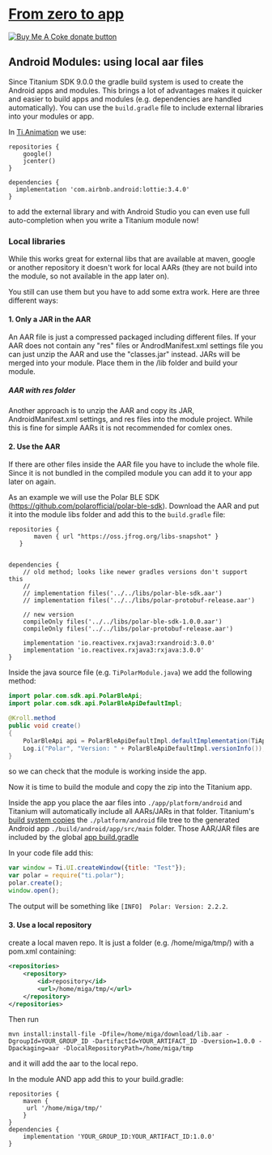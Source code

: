 # [From zero to app](https://fromzerotoapp.com)

<span class="badge-buymeacoffee"><a href="https://www.buymeacoffee.com/miga" title="donate"><img src="https://img.shields.io/badge/buy%20me%20a%20coke-donate-orange.svg" alt="Buy Me A Coke donate button" /></a></span>

## Android Modules: using local aar files

Since Titanium SDK 9.0.0 the gradle build system is used to create the Android apps and modules.
This brings a lot of advantages makes it quicker and easier to build apps and modules (e.g. dependencies are handled automatically). You can use the `build.gradle` file to include external libraries into your modules or app.

In <a href="https://github.com/m1ga/ti.animation">Ti.Animation</a> we use:

```
repositories {
	google()
	jcenter()
}

dependencies {
  implementation 'com.airbnb.android:lottie:3.4.0'
}
```
to add the external library and with Android Studio you can even use full auto-completion when you write a Titanium module now!


### Local libraries

While this works great for external libs that are available at maven, google or another repository it doesn't work for local AARs (they are not build into the module, so not available in the app later on).

You still can use them but you have to add some extra work. Here are three different ways:

#### 1. Only a JAR in the AAR

An AAR file is just a compressed packaged including different files. If your AAR does not contain any "res" files or AndrodManifest.xml settings file you can just unzip the AAR and use the "classes.jar" instead. JARs will be merged into your module. Place them in the /lib folder and build your module.

##### AAR with res folder
Another approach is to unzip the AAR and copy its JAR, AndroidManifest.xml settings, and res files into the module project. While this is fine for simple AARs it is not recommended for comlex ones.

#### 2. Use the AAR

If there are other files inside the AAR file you have to include the whole file. Since it is not bundled in the compiled module you can add it to your app later on again.

As an example we will use the Polar BLE SDK (https://github.com/polarofficial/polar-ble-sdk). Download the AAR and put it into the module libs folder and add this to the `build.gradle` file:

```
repositories {
       maven { url "https://oss.jfrog.org/libs-snapshot" }
   }


dependencies {
    // old method; looks like newer gradles versions don't support this
    //
    // implementation files('../../libs/polar-ble-sdk.aar')
    // implementation files('../../libs/polar-protobuf-release.aar')

    // new version
    compileOnly files('../../libs/polar-ble-sdk-1.0.0.aar')
    compileOnly files('../../libs/polar-protobuf-release.aar')

    implementation 'io.reactivex.rxjava3:rxandroid:3.0.0'
    implementation 'io.reactivex.rxjava3:rxjava:3.0.0'
}
```

Inside the java source file (e.g. `TiPolarModule.java`) we add the following method:

```java
import polar.com.sdk.api.PolarBleApi;
import polar.com.sdk.api.PolarBleApiDefaultImpl;

@Kroll.method
public void create()
{
	PolarBleApi api = PolarBleApiDefaultImpl.defaultImplementation(TiApplication.getAppCurrentActivity(), PolarBleApi.FEATURE_HR);
	Log.i("Polar", "Version: " + PolarBleApiDefaultImpl.versionInfo());
}
```
so we can check that the module is working inside the app.

Now it is time to build the module and copy the zip into the Titanium app.

Inside the app you place the aar files into `./app/platform/android` and Titanium will automatically include all AARs/JARs in that folder.
Titanium's [build system copies](https://github.com/appcelerator/titanium_mobile/blob/master/android/cli/commands/_build.js#L2689-L2719) the `./platform/android` file tree to the generated Android app `./build/android/app/src/main` folder. Those AAR/JAR files are included by the global [app build.gradle](https://github.com/appcelerator/titanium_mobile/blob/master/android/templates/build/app.build.gradle#L98)

In your code file add this:

```javascript
var window = Ti.UI.createWindow({title: "Test"});
var polar = require("ti.polar");
polar.create();
window.open();
```

The output will be something like `[INFO]  Polar: Version: 2.2.2`.

#### 3. Use a local repository

create a local maven repo. It is just a folder (e.g. /home/miga/tmp/) with a pom.xml containing:
```xml
<repositories>
    <repository>
        <id>repository</id>
        <url>/home/miga/tmp/</url>
    </repository>
</repositories>
```

Then run

```
mvn install:install-file -Dfile=/home/miga/download/lib.aar -DgroupId=YOUR_GROUP_ID -DartifactId=YOUR_ARTIFACT_ID -Dversion=1.0.0 -Dpackaging=aar -DlocalRepositoryPath=/home/miga/tmp
```

and it will add the aar to the local repo.

In the module AND app add this to your build.gradle:
```
repositories {
    maven {
     url '/home/miga/tmp/'
    }
}
dependencies {
    implementation 'YOUR_GROUP_ID:YOUR_ARTIFACT_ID:1.0.0'
}
```
